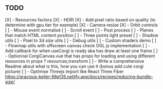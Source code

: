 ## TODO

[X] - Resources factory
[X] - HDRI
[X] - Add pixel ratio based on quality (to determine with gpu tier for exemple)
[X] - Camera resize
[X] - Orbit controls
[ ] - Mouse event normalisé
[ ] - Scroll event
[ ] - Post process
[ ] - Planes that match HTML content position
[ ] - Three points light preset
[ ] - Shadow utils
[ ] - Pixel to 3d size utils
[ ] - Debug utils
[ ] - Custom shaders demo
[ ] - Flowmap utils with offscreen canvas check OGL js implementation
[ ] - Add callback for when useCorgi is ready aka has draw at least one frame
[ ] - Optionnal CorgiCanvas.vue that has props for loading and using different resources in props ? resources,transform
[ ] - Write a comprehensive Readme about what is this, how you can use it (bonus add cute corgi picture)
[ ] - Optimise Threejs import like React Three Fiber https://gracious-keller-98ef35.netlify.app/docs/recipes/reducing-bundle-size/